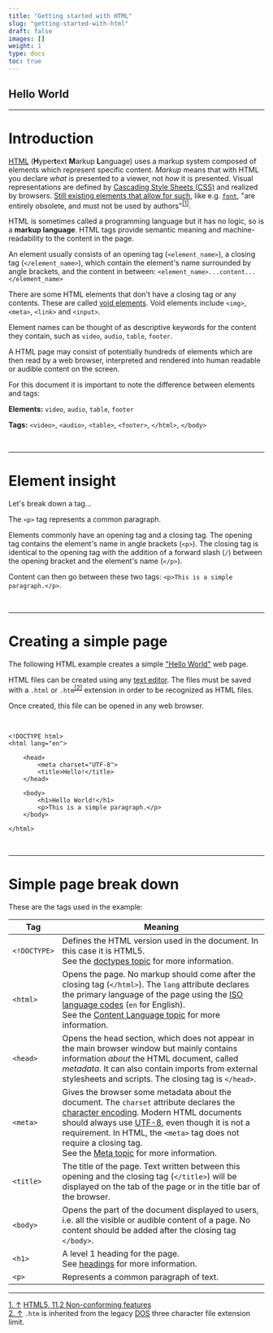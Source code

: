 ```yaml
---
title: "Getting started with HTML"
slug: "getting-started-with-html"
draft: false
images: []
weight: 1
type: docs
toc: true
---
```


## Hello World
<hr />

# Introduction #

[HTML][1] (**H**yper**t**ext **M**arkup **L**anguage) uses a markup system composed of elements which represent specific content. _Markup_ means that with HTML you declare _what_ is presented to a viewer, not _how_ it is presented. Visual representations are defined by [Cascading Style Sheets (CSS)][2] and realized by browsers. [Still existing elements that allow for such][3], like e.g. [`font`][4], "are entirely obsolete, and must not be used by authors"<span id="obsolete-ref"><sup><a href="#obsolete-note">\[1]</a></sup></span>.

HTML is sometimes called a programming language but it has no logic, so is a **markup language**. HTML tags provide semantic meaning and machine-readability to the content in the page.

An element usually consists of an opening tag (`<element_name>`), a closing tag (`</element_name>`), which contain the element's name surrounded by angle brackets, and the content in between: `<element_name>...content...</element_name>`

There are some HTML elements that don't have a closing tag or any contents. These are called [void elements][5]. Void elements include `<img>`, `<meta>`, `<link>` and `<input>`.

Element names can be thought of as descriptive keywords for the content they contain, such as `video`, `audio`, `table`, `footer`. 

A HTML page may consist of potentially hundreds of elements which are then read by a web browser, interpreted and rendered into human readable or audible content on the screen.

For this document it is important to note the difference between elements and tags:

**Elements:** `video`, `audio`, `table`, `footer`

**Tags:** `<video>`, `<audio>`, `<table>`, `<footer>`, `</html>`, `</body>`

<br><hr />

# Element insight #

Let's break down a tag...

The `<p>` tag represents a common paragraph. 

Elements commonly have an opening tag and a closing tag. The opening tag contains the element's name in angle brackets (`<p>`). The closing tag is identical to the opening tag with the addition of a forward slash (`/`) between the opening bracket and the element's name (`</p>`).

Content can then go between these two tags: `<p>This is a simple paragraph.</p>`. 

<br /><hr />

# Creating a simple page #

The following HTML example creates a simple ["Hello World"][6] web page. 

HTML files can be created using any [text editor][7]. The files must be saved with a `.html` or `.htm`<span id="htm-ref"><sup><a href="#htm-note">\[2]</a></sup></span> extension in order to be recognized as HTML files.

Once created, this file can be opened in any web browser.

<br />
    
    <!DOCTYPE html>
    <html lang="en">
    
        <head>
            <meta charset="UTF-8">
            <title>Hello!</title>
        </head>
    
        <body>
            <h1>Hello World!</h1>
            <p>This is a simple paragraph.</p>
        </body>
    
    </html>

<br /><hr />

# Simple page break down #

These are the tags used in the example:

Tag | Meaning
--- | ---
`<!DOCTYPE>` | Defines the HTML version used in the document. In this case it is HTML5.<br>See the [doctypes topic][8] for more information.
`<html>` | Opens the page. No markup should come after the closing tag (`</html>`). The `lang` attribute declares the primary language of the page using the [ISO language codes][9] (`en` for English).<br />See the [Content Language topic](https://www.wikiod.com/html/content-languages) for more information.
`<head>` | Opens the head section, which does not appear in the main browser window but mainly contains information *about* the HTML document, called *metadata*. It can also contain imports from external stylesheets and scripts. The closing tag is `</head>`.
`<meta>` | Gives the browser some metadata about the document. The `charset` attribute declares the [character encoding][10]. Modern HTML documents should always use [UTF-8][11], even though it is not a requirement. In HTML, the `<meta>` tag does not require a closing tag.<br />See the [Meta topic](https://www.wikiod.com/html/meta-information) for more information.
`<title>` | The title of the page. Text written between this opening and the closing tag (`</title>`) will be displayed on the tab of the page or in the title bar of the browser.
`<body>` | Opens the part of the document displayed to users, i.e. all the visible or audible content of a page. No content should be added after the closing tag `</body>`.
`<h1>` | A level 1 heading for the page.<br />See [headings][12] for more information.
`<p>` | Represents a common paragraph of text.

<hr>

<span id="obsolete-note"><a href="#obsolete-ref">1. ↑</a></span> [HTML5, 11.2 Non-conforming features][3]<br />
<span id="htm-note"><a href="#htm-ref">2. ↑</a></span> `.htm` is inherited from the legacy [DOS][13] three character file extension limit.


  [1]: https://en.wikipedia.org/wiki/HTML
  [2]: https://en.wikipedia.org/wiki/CSS
  [3]: https://www.w3.org/TR/html5/obsolete.html#non-conforming-features
  [4]: https://www.w3.org/wiki/HTML/Elements/font
  [5]: https://www.wikiod.com/html/void-elements
  [6]: https://en.wikipedia.org/wiki/%22Hello,_World!%22_program
  [7]: https://en.wikipedia.org/wiki/Text_editor
  [8]: https://www.wikiod.com/html/doctypes
  [9]: https://en.wikipedia.org/wiki/List_of_ISO_639-1_codes
  [10]: https://www.w3.org/International/questions/qa-html-encoding-declarations.en
  [11]: https://en.wikipedia.org/wiki/UTF-8
  [12]: https://www.wikiod.com/html/headings
  [13]: https://en.wikipedia.org/wiki/DOS

